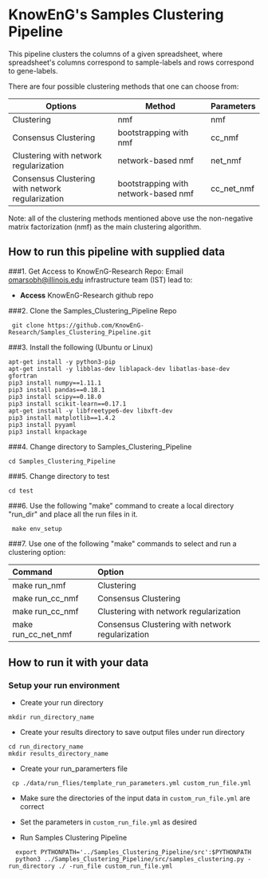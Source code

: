 # KnowEnG's Samples Clustering Pipeline 

This pipeline clusters the columns of a given spreadsheet, where spreadsheet's columns correspond to sample-labels and rows correspond to gene-labels.

There are four possible clustering methods that one can choose from:


| **Options**                                      | **Method**                           | **Parameters** |
| ------------------------------------------------ | -------------------------------------| -------------- |
| Clustering                                       | nmf                                  | nmf            |
| Consensus Clustering                             | bootstrapping with nmf               | cc_nmf         |
| Clustering with network regularization           | network-based nmf                    | net_nmf        |
| Consensus Clustering with network regularization | bootstrapping with network-based nmf | cc_net_nmf     |


Note: all of the clustering methods mentioned above use the non-negative matrix factorization (nmf) as the main clustering algorithm.

## How to run this pipeline with supplied data
###1. Get Access to KnowEnG-Research Repo:
Email omarsobh@illinois.edu infrastructure team (IST) lead to:

* __Access__ KnowEnG-Research github repo

###2. Clone the Samples_Clustering_Pipeline Repo
```
 git clone https://github.com/KnowEnG-Research/Samples_Clustering_Pipeline.git
```
 
###3. Install the following (Ubuntu or Linux)
  ```
 apt-get install -y python3-pip
 apt-get install -y libblas-dev liblapack-dev libatlas-base-dev gfortran
 pip3 install numpy==1.11.1
 pip3 install pandas==0.18.1
 pip3 install scipy==0.18.0
 pip3 install scikit-learn==0.17.1
 apt-get install -y libfreetype6-dev libxft-dev
 pip3 install matplotlib==1.4.2
 pip3 install pyyaml
 pip3 install knpackage
```

###4. Change directory to Samples_Clustering_Pipeline

```
cd Samples_Clustering_Pipeline
```

###5. Change directory to test

```
cd test
```
 
###6. Use the following "make" command to create a local directory "run_dir" and place all the run files in it.
 ```
  make env_setup
 ```

###7. Use one of the following "make" commands to select and run a clustering option:


| **Command**         | **Option**                                       | 
|:------------------- |:------------------------------------------------ | 
| make run_nmf        | Clustering                                       |
| make run_cc_nmf     | Consensus Clustering                             |
| make run_cc_nmf     | Clustering with network regularization           |
| make run_cc_net_nmf | Consensus Clustering with network regularization |

 
## How to run it with your data
### Setup your run environment

* Create your  run directory

 ```
 mkdir run_directory_name
 ```

* Create your results directory to save output files under run directory

 ```
 cd run_directory_name
 mkdir results_directory_name
 ```
 
* Create your run_paramerters file

```
 cp ./data/run_flies/template_run_parameters.yml custom_run_file.yml
```

* Make sure the directories of the input data in `custom_run_file.yml` are correct

* Set the parameters in `custom_run_file.yml` as desired
 
* Run Samples Clustering Pipeline

```
  export PYTHONPATH='../Samples_Clustering_Pipeline/src':$PYTHONPATH    
  python3 ../Samples_Clustering_Pipeline/src/samples_clustering.py -run_directory ./ -run_file custom_run_file.yml
  ```
  
 
